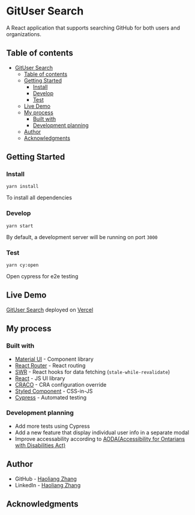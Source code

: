 # GitUser Search

A React application that supports searching GitHub for both users and organizations.

## Table of contents

- [GitUser Search](#gituser-search)
  - [Table of contents](#table-of-contents)
  - [Getting Started](#getting-started)
    - [Install](#install)
    - [Develop](#develop)
    - [Test](#test)
  - [Live Demo](#live-demo)
  - [My process](#my-process)
    - [Built with](#built-with)
    - [Development planning](#development-planning)
  - [Author](#author)
  - [Acknowledgments](#acknowledgments)

## Getting Started

### Install

`yarn install`

To install all dependencies

### Develop

`yarn start`

By default, a development server will be running on port `3000`

### Test

`yarn cy:open`

Open cypress for e2e testing

## Live Demo

[GitUser Search](https://git-user-search-haoliangz.vercel.app/search) deployed on [Vercel](https://vercel.com/)

## My process

### Built with

- [Material UI](https://mui.com/) - Component library
- [React Router](https://reactrouter.com/) - React routing
- [SWR](https://swr.vercel.app/) - React hooks for data fetching (`stale-while-revalidate`)
- [React](https://reactjs.org/) - JS UI library
- [CRACO](https://craco.js.org/) - CRA configuration override
- [Styled Component](https://styled-components.com/) - CSS-in-JS
- [Cypress](https://www.cypress.io/) - Automated testing

### Development planning

- Add more tests using Cypress
- Add a new feature that display individual user info in a separate modal
- Improve accessability according to [AODA(Accessibility for Ontarians with Disabilities Act)](https://www.aoda.ca/the-act/)

## Author

- GitHub - [Haoliang Zhang](https://github.com/HaoLZz)
- LinkedIn - [Haoliang Zhang](https://www.linkedin.com/in/haoliangzhangengineer/)

## Acknowledgments
